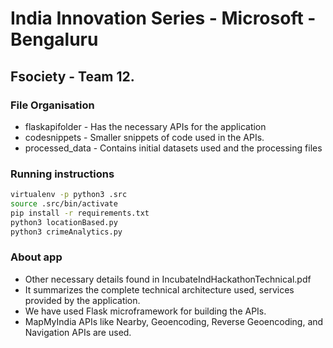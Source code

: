 # India Innovation Series - Microsoft - Bengaluru
## Fsociety - Team 12.

### File Organisation
+ flaskapifolder - Has the necessary APIs for the application
+ codesnippets - Smaller snippets of code used in the APIs.
+ processed_data - Contains initial datasets used and the processing files

### Running instructions
```sh
virtualenv -p python3 .src
source .src/bin/activate
pip install -r requirements.txt
python3 locationBased.py
python3 crimeAnalytics.py
```

### About app 
+ Other necessary details found in IncubateIndHackathonTechnical.pdf
+ It summarizes the complete technical architecture used, services provided by the application.
+ We have used Flask microframework for building the APIs. 
+ MapMyIndia APIs like Nearby, Geoencoding, Reverse Geoencoding, and Navigation APIs are used.
